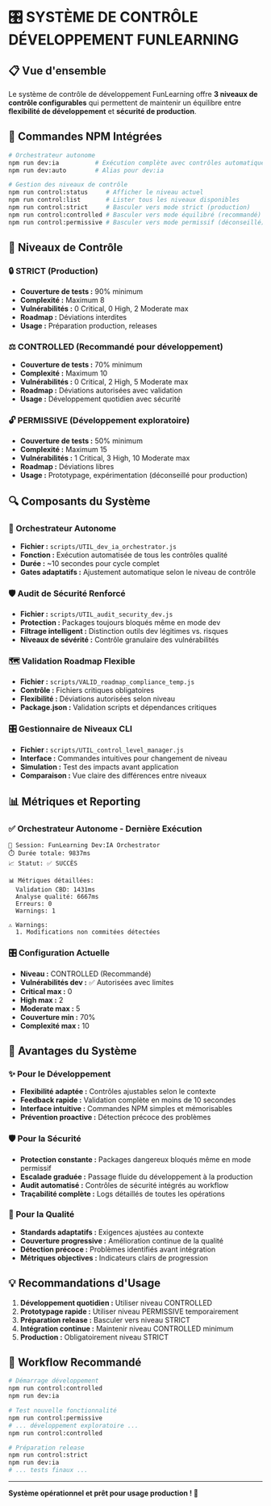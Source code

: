 # 🎛️ SYSTÈME DE CONTRÔLE DÉVELOPPEMENT FUNLEARNING

## 📋 Vue d'ensemble

Le système de contrôle de développement FunLearning offre **3 niveaux de contrôle configurables** qui permettent de maintenir un équilibre entre **flexibilité de développement** et **sécurité de production**.

## 🔧 Commandes NPM Intégrées

```bash
# Orchestrateur autonome
npm run dev:ia          # Exécution complète avec contrôles automatiques
npm run dev:auto        # Alias pour dev:ia

# Gestion des niveaux de contrôle
npm run control:status     # Afficher le niveau actuel
npm run control:list       # Lister tous les niveaux disponibles
npm run control:strict     # Basculer vers mode strict (production)
npm run control:controlled # Basculer vers mode équilibré (recommandé)
npm run control:permissive # Basculer vers mode permissif (déconseillé)
```

## 🎯 Niveaux de Contrôle

### 🔒 STRICT (Production)
- **Couverture de tests :** 90% minimum
- **Complexité :** Maximum 8
- **Vulnérabilités :** 0 Critical, 0 High, 2 Moderate max
- **Roadmap :** Déviations interdites
- **Usage :** Préparation production, releases

### ⚖️ CONTROLLED (Recommandé pour développement)
- **Couverture de tests :** 70% minimum
- **Complexité :** Maximum 10
- **Vulnérabilités :** 0 Critical, 2 High, 5 Moderate max
- **Roadmap :** Déviations autorisées avec validation
- **Usage :** Développement quotidien avec sécurité

### 🔓 PERMISSIVE (Développement exploratoire)
- **Couverture de tests :** 50% minimum
- **Complexité :** Maximum 15
- **Vulnérabilités :** 1 Critical, 3 High, 10 Moderate max
- **Roadmap :** Déviations libres
- **Usage :** Prototypage, expérimentation (déconseillé pour production)

## 🔍 Composants du Système

### 🤖 Orchestrateur Autonome
- **Fichier :** `scripts/UTIL_dev_ia_orchestrator.js`
- **Fonction :** Exécution automatisée de tous les contrôles qualité
- **Durée :** ~10 secondes pour cycle complet
- **Gates adaptatifs :** Ajustement automatique selon le niveau de contrôle

### 🛡️ Audit de Sécurité Renforcé
- **Fichier :** `scripts/UTIL_audit_security_dev.js`
- **Protection :** Packages toujours bloqués même en mode dev
- **Filtrage intelligent :** Distinction outils dev légitimes vs. risques
- **Niveaux de sévérité :** Contrôle granulaire des vulnérabilités

### 🗺️ Validation Roadmap Flexible
- **Fichier :** `scripts/VALID_roadmap_compliance_temp.js`
- **Contrôle :** Fichiers critiques obligatoires
- **Flexibilité :** Déviations autorisées selon niveau
- **Package.json :** Validation scripts et dépendances critiques

### 🎛️ Gestionnaire de Niveaux CLI
- **Fichier :** `scripts/UTIL_control_level_manager.js`
- **Interface :** Commandes intuitives pour changement de niveau
- **Simulation :** Test des impacts avant application
- **Comparaison :** Vue claire des différences entre niveaux

## 📊 Métriques et Reporting

### ✅ Orchestrateur Autonome - Dernière Exécution
```
🎯 Session: FunLearning Dev:IA Orchestrator
⏱️ Durée totale: 9837ms
📈 Statut: ✅ SUCCÈS

📊 Métriques détaillées:
  Validation CBD: 1431ms
  Analyse qualité: 6667ms
  Erreurs: 0
  Warnings: 1

⚠️ Warnings:
  1. Modifications non commitées détectées
```

### 🎛️ Configuration Actuelle
- **Niveau :** CONTROLLED (Recommandé)
- **Vulnérabilités dev :** ✅ Autorisées avec limites
- **Critical max :** 0
- **High max :** 2  
- **Moderate max :** 5
- **Couverture min :** 70%
- **Complexité max :** 10

## 🚀 Avantages du Système

### ✨ Pour le Développement
- **Flexibilité adaptée :** Contrôles ajustables selon le contexte
- **Feedback rapide :** Validation complète en moins de 10 secondes
- **Interface intuitive :** Commandes NPM simples et mémorisables
- **Prévention proactive :** Détection précoce des problèmes

### 🛡️ Pour la Sécurité
- **Protection constante :** Packages dangereux bloqués même en mode permissif
- **Escalade graduée :** Passage fluide du développement à la production
- **Audit automatisé :** Contrôles de sécurité intégrés au workflow
- **Traçabilité complète :** Logs détaillés de toutes les opérations

### 🎯 Pour la Qualité
- **Standards adaptatifs :** Exigences ajustées au contexte
- **Couverture progressive :** Amélioration continue de la qualité
- **Détection précoce :** Problèmes identifiés avant intégration
- **Métriques objectives :** Indicateurs clairs de progression

## 💡 Recommandations d'Usage

1. **Développement quotidien :** Utiliser niveau CONTROLLED
2. **Prototypage rapide :** Utiliser niveau PERMISSIVE temporairement
3. **Préparation release :** Basculer vers niveau STRICT
4. **Intégration continue :** Maintenir niveau CONTROLLED minimum
5. **Production :** Obligatoirement niveau STRICT

## 🔄 Workflow Recommandé

```bash
# Démarrage développement
npm run control:controlled
npm run dev:ia

# Test nouvelle fonctionnalité
npm run control:permissive
# ... développement exploratoire ...
npm run control:controlled

# Préparation release
npm run control:strict
npm run dev:ia
# ... tests finaux ...
```

---

**Système opérationnel et prêt pour usage production ! 🎉**
